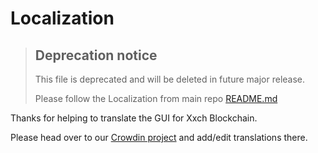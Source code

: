 # Localization

> ## Deprecation notice
>
> This file is deprecated and will be deleted in future major release.
>
> Please follow the Localization from main repo [README.md](https://github.com/Chiax-Network/xxch-blockchain-gui)

Thanks for helping to translate the GUI for Xxch Blockchain.

Please head over to our [Crowdin project](https://crowdin.com/project/xxch-blockchain/) and add/edit translations there.
